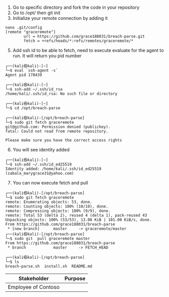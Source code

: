 1. Go to specific directory and fork the code in your repository
2. Go to /opt/<specific folder> then git init
3. Initialize your remote connection by adding it
```
nano .git/config
[remote "graceremote"]
        url = https://github.com/grace188031/breach-parse.git
        fetch = +refs/heads/*:refs/remotes/graceremote/*
```
5. Add ssh id to be able to fetch, need to execute evaluate for the agent to run. It will return you pid number

```
┌──(kali㉿kali)-[~]
└─$ eval `ssh-agent -s`
Agent pid 178439

┌──(kali㉿kali)-[~]
└─$ ssh-add ~/.ssh/id_rsa
/home/kali/.ssh/id_rsa: No such file or directory

┌──(kali㉿kali)-[~]
└─$ cd /opt/breach-parse

┌──(kali㉿kali)-[/opt/breach-parse]
└─$ sudo git fetch graceremote
git@github.com: Permission denied (publickey).
fatal: Could not read from remote repository.

Please make sure you have the correct access rights
```
6. You will see identity added
```
┌──(kali㉿kali)-[~]
└─$ ssh-add ~/.ssh/id_ed25519
Identity added: /home/kali/.ssh/id_ed25519 (zabala_marygrace31@yahoo.com)
```
7. You can now execute fetch and pull

```
┌──(kali㉿kali)-[/opt/breach-parse]
└─$ sudo git fetch graceremote
remote: Enumerating objects: 53, done.
remote: Counting objects: 100% (10/10), done.
remote: Compressing objects: 100% (9/9), done.
remote: Total 53 (delta 2), reused 4 (delta 1), pack-reused 43
Unpacking objects: 100% (53/53), 13.08 KiB | 101.00 KiB/s, done.
From https://github.com/grace188031/breach-parse
 * [new branch]      master     -> graceremote/master
┌──(kali㉿kali)-[/opt/breach-parse]
└─$ sudo git  pull graceremote master
From https://github.com/grace188031/breach-parse
 * branch            master     -> FETCH_HEAD

┌──(kali㉿kali)-[/opt/breach-parse]
└─$ ls
breach-parse.sh  install.sh  README.md

```

|  Stakeholder   |  Purpose   |
| --- | --- |
|     Employee of Contoso|     |
